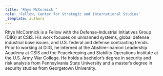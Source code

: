 ```yaml
---
title: 'Rhys McCormick '
role: 'Fellow, Center for Strategic and International Studies'
_template: authors
---
```


Rhys McCormick is a Fellow with the Defense-Industrial Initiatives Group (DIIG) at CSIS. His work focuses on unmanned systems, global defense industrial base issues, and U.S. federal and defense contracting trends. Prior to working at DIIG, he interned at the Abshire-Inamori Leadership Academy at CSIS and the Peacekeeping and Stability Operations Institute at the U.S. Army War College. He holds a bachelor’s degree in security and risk analysis from Pennsylvania State University and a master’s degree in security studies from Georgetown University. 
